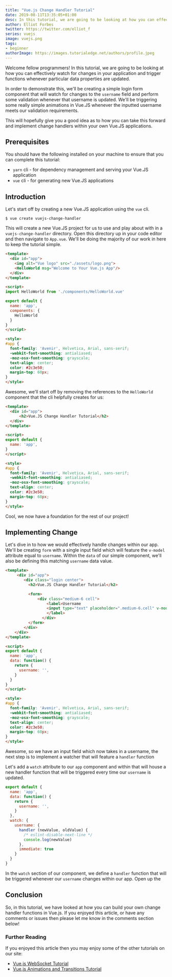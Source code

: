 ```yaml
---
title: "Vue.js Change Handler Tutorial"
date: 2019-08-11T13:35:05+01:00
desc: In this tutorial, we are going to be looking at how you can effectively watch for changes within a Vue.JS applications.
author: Elliot Forbes
twitter: https://twitter.com/elliot_f
series: vuejs
image: vuejs.png
tags:
- beginner
authorImage: https://images.tutorialedge.net/authors/profile.jpeg
---
```


Welcome fellow programmers! In this tutorial, we are going to be looking at how you can effectively watch for changes in your application and trigger functions whenever particular data properties are updated. 

In order to demonstrate this, we'll be creating a simple login form component that will watch for changes to the `username` field and perform some validation whenever that username is updated. We'll be triggering some really simple animations in Vue.JS whenever the inputted username meets our validation requirements. 

This will hopefully give you a good idea as to how you can take this forward and implement change handlers within your own Vue.JS applications.

## Prerequisites

You should have the following installed on your machine to ensure that you can complete this tutorial:

* `yarn` cli - for dependency management and serving your Vue.JS application
* `vue` cli - for generating new Vue.JS applications

## Introduction

Let's start off by creating a new Vue.JS application using the `vue` cli. 

```output
$ vue create vuejs-change-handler
```

This will create a new Vue.JS project for us to use and play about with in a `vuejs-change-handler` directory. Open this directory up in your code editor and then navigate to `App.vue`. We'll be doing the majority of our work in here to keep the tutorial simple.

```html
<template>
  <div id="app">
    <img alt="Vue logo" src="./assets/logo.png">
    <HelloWorld msg="Welcome to Your Vue.js App"/>
  </div>
</template>

<script>
import HelloWorld from './components/HelloWorld.vue'

export default {
  name: 'app',
  components: {
    HelloWorld
  }
}
</script>

<style>
#app {
  font-family: 'Avenir', Helvetica, Arial, sans-serif;
  -webkit-font-smoothing: antialiased;
  -moz-osx-font-smoothing: grayscale;
  text-align: center;
  color: #2c3e50;
  margin-top: 60px;
}
</style>
```

Awesome, we'll start off by removing the references to the `HelloWorld` component that the cli helpfully creates for us:

```html
<template>
  <div id="app">
      <h2>Vue.JS Change Handler Tutorial</h2>
  </div>
</template>

<script>
export default {
  name: 'app',
}
</script>

<style>
#app {
  font-family: 'Avenir', Helvetica, Arial, sans-serif;
  -webkit-font-smoothing: antialiased;
  -moz-osx-font-smoothing: grayscale;
  text-align: center;
  color: #2c3e50;
  margin-top: 60px;
}
</style>
```

Cool, we now have a foundation for the rest of our project!

## Implementing Change

Let's dive in to how we would effectively handle changes within our app. We'll be creating `form` with a single input field which will feature the `v-model` attribute equal to `username`. Within the `data` of our simple component, we'll also be defining this matching `username` data value.

```html
<template>
     <div id="app">
        <div class="login center">
          <h2>Vue.JS Change Handler Tutorial</h2>

          <form>
              <div class="medium-6 cell">
                  <label>Username
                  <input type="text" placeholder=".medium-6.cell" v-model="username">
                  </label>
                </div>
          </form>
        </div>
    </div>
</template>

<script>
export default {
  name: 'app',
  data: function() {
    return {
      username: '',
    }
  }
}
</script>

<style>
#app {
  font-family: 'Avenir', Helvetica, Arial, sans-serif;
  -webkit-font-smoothing: antialiased;
  -moz-osx-font-smoothing: grayscale;
  text-align: center;
  color: #2c3e50;
  margin-top: 60px;
}
</style>

```

Awesome, so we have an input field which now takes in a username, the next step is to implement a watcher that will feature a `handler` function 

Let's add a `watch` attribute to our `app` component and within that will house a new handler function that will be triggered every time our `username` is updated. 

```js
export default {
  name: 'app',
  data: function() {
    return {
      username: '',
    }
  },
  watch: {
    username: {
      handler (newValue, oldValue) {
        /* eslint-disable-next-line */
        console.log(newValue) 
      },
      immediate: true
    }
  }
}
```

In the `watch` section of our component, we define a `handler` function that will be triggered whenever our `username` changes within our app. Open up the 

## Conclusion

So, in this tutorial, we have looked at how you can build your own change handler functions in Vue.js. If you enjoyed this article, or have any comments or issues then please let me know in the comments section below!

### Further Reading

If you enjoyed this article then you may enjoy some of the other tutorials on our site:

* [Vue.js WebSocket Tutorial](/javascript/vuejs/vuejs-websocket-tutorial/)
* [Vue.js Animations and Transitions Tutorial](/javascript/vuejs/vuejs-transitions-animations-tutorial/)